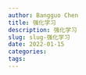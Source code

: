 ```yaml
---
author: Bangguo Chen
title: 强化学习
description: 强化学习
slug: slug-强化学习
date: 2022-01-15
categories:
tags: 
---
```


